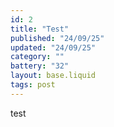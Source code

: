 ```yaml
---
id: 2
title: "Test"
published: "24/09/25"
updated: "24/09/25"
category: ""
battery: "32"
layout: base.liquid
tags: post
---
```

  
test

